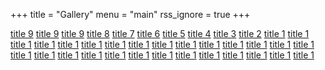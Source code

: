 +++
title = "Gallery"
menu = "main"
rss_ignore = true
+++

<head>
    <meta name="viewport" content="user-scalable=no, width=device-width, initial-scale=1, maximum-scale=1">
    <script type="text/javascript" src="https://cdn.jsdelivr.net/npm/jquery@3.3.1/dist/jquery.min.js"></script>
    <link href="https://cdn.jsdelivr.net/npm/nanogallery2@3/dist/css/nanogallery2.min.css" rel="stylesheet"
        type="text/css">
    <script type="text/javascript"
        src="https://cdn.jsdelivr.net/npm/nanogallery2@3/dist/jquery.nanogallery2.min.js"></script>
</head>

<div id="nanogallery2"
    data-nanogallery2 = '{ 
      "thumbnailWidth":   "auto",
  	  "thumbnailHeight":  400,
      "thumbnailLabel":     { "display": false },
     "galleryMosaic" :   [
          { "c": 1, "r": 1, "w": 2, "h": 2 },
          { "c": 3, "r": 1, "w": 1, "h": 1 },
          { "c": 3, "r": 2, "w": 1, "h": 1 },
          { "c": 1, "r": 3, "w": 1, "h": 1 },
          { "c": 3, "r": 3, "w": 2, "h": 1 }
      ],
      "thumbnailDisplayOutsideScreen": false,
      "thumbnailBorderHorizontal": 0,
      "thumbnailBorderVertical": 0,
      "slideshowDelay": 500,
      "imageTransition": "swipe2"
    }'
  >
      <a href="/images/gallery/2023/24.jpg.webp" data-ngthumb="/images/gallery/thumb/2023/24.jpg.webp">title 9</a>
      <a href="/images/gallery/2023/25.jpg.webp" data-ngthumb="/images/gallery/thumb/2023/25.jpg.webp">title 9</a>
      <a href="/images/gallery/2023/9.jpg.webp" data-ngthumb="/images/gallery/thumb/2023/9.jpg.webp">title 9</a>
      <a href="/images/gallery/2023/8.jpg.webp" data-ngthumb="/images/gallery/thumb/2023/8.jpg.webp">title 8</a>
      <a href="/images/gallery/2023/7.jpg.webp" data-ngthumb="/images/gallery/thumb/2023/7.jpg.webp">title 7</a>
      <a href="/images/gallery/2023/6.jpg.webp" data-ngthumb="/images/gallery/thumb/2023/6.jpg.webp">title 6</a>
      <a href="/images/gallery/2023/5.jpg.webp" data-ngthumb="/images/gallery/thumb/2023/5.jpg.webp">title 5</a>
      <a href="/images/gallery/2023/4.jpg.webp" data-ngthumb="/images/gallery/thumb/2023/4.jpg.webp">title 4</a>
      <a href="/images/gallery/2023/3.jpg.webp" data-ngthumb="/images/gallery/thumb/2023/3.jpg.webp">title 3</a>
      <a href="/images/gallery/2023/2.jpg.webp" data-ngthumb="/images/gallery/thumb/2023/2.jpg.webp">title 2</a>
      <a href="/images/gallery/2023/1.jpg.webp" data-ngthumb="/images/gallery/thumb/2023/1.jpg.webp">title 1</a>
      <a href="/images/gallery/2023/10.jpg.webp" data-ngthumb="/images/gallery/thumb/2023/10.jpg.webp">title 1</a>
      <a href="/images/gallery/2023/11.jpg.webp" data-ngthumb="/images/gallery/thumb/2023/11.jpg.webp">title 1</a>
      <a href="/images/gallery/2023/12.jpg.webp" data-ngthumb="/images/gallery/thumb/2023/12.jpg.webp">title 1</a>
      <a href="/images/gallery/2023/13.jpg.webp" data-ngthumb="/images/gallery/thumb/2023/13.jpg.webp">title 1</a>
      <a href="/images/gallery/2023/14.jpg.webp" data-ngthumb="/images/gallery/thumb/2023/14.jpg.webp">title 1</a>
      <a href="/images/gallery/2023/15.jpg.webp" data-ngthumb="/images/gallery/thumb/2023/15.jpg.webp">title 1</a>
      <a href="/images/gallery/2023/16.jpg.webp" data-ngthumb="/images/gallery/thumb/2023/16.jpg.webp">title 1</a>
      <a href="/images/gallery/2023/17.jpg.webp" data-ngthumb="/images/gallery/thumb/2023/17.jpg.webp">title 1</a>
      <a href="/images/gallery/2023/18.jpg.webp" data-ngthumb="/images/gallery/thumb/2023/18.jpg.webp">title 1</a>
      <a href="/images/gallery/2023/19.jpg.webp" data-ngthumb="/images/gallery/thumb/2023/19.jpg.webp">title 1</a>
      <a href="/images/gallery/2023/20.jpg.webp" data-ngthumb="/images/gallery/thumb/2023/20.jpg.webp">title 1</a>
      <a href="/images/gallery/2023/21.jpg.webp" data-ngthumb="/images/gallery/thumb/2023/21.jpg.webp">title 1</a>
      <a href="/images/gallery/2023/22.jpg.webp" data-ngthumb="/images/gallery/thumb/2023/22.jpg.webp">title 1</a>
      <a href="/images/gallery/2023/23.jpg.webp" data-ngthumb="/images/gallery/thumb/2023/23.jpg.webp">title 1</a>
      <a href="/images/gallery/2021/1.jpg.webp" data-ngthumb="/images/gallery/thumb/2021/1.jpg.webp">title 1</a>
      <a href="/images/gallery/2021/2.jpg.webp" data-ngthumb="/images/gallery/thumb/2021/2.jpg.webp">title 1</a>
      <a href="/images/gallery/2021/3.jpg.webp" data-ngthumb="/images/gallery/thumb/2021/3.jpg.webp">title 1</a>
      <a href="/images/gallery/2021/4.jpg.webp" data-ngthumb="/images/gallery/thumb/2021/4.jpg.webp">title 1</a>
      <a href="/images/gallery/2021/5.jpg.webp" data-ngthumb="/images/gallery/thumb/2021/5.jpg.webp">title 1</a>
      <a href="/images/gallery/2020/1.jpg.webp" data-ngthumb="/images/gallery/thumb/2020/1.jpg.webp">title 1</a>
      <a href="/images/gallery/2020/2.jpg.webp" data-ngthumb="/images/gallery/thumb/2020/2.jpg.webp">title 1</a>
      <a href="/images/gallery/2020/3.jpg.webp" data-ngthumb="/images/gallery/thumb/2020/3.jpg.webp">title 1</a>
      <a href="/images/gallery/2020/4.jpg.webp" data-ngthumb="/images/gallery/thumb/2020/4.jpg.webp">title 1</a>
      <a href="/images/gallery/2020/5.jpg.webp" data-ngthumb="/images/gallery/thumb/2020/5.jpg.webp">title 1</a>
      <a href="/images/gallery/2020/6.jpg.webp" data-ngthumb="/images/gallery/thumb/2020/6.jpg.webp">title 1</a>
      <a href="/images/gallery/2020/7.jpg.webp" data-ngthumb="/images/gallery/thumb/2020/7.jpg.webp">title 1</a>
      <a href="/images/gallery/2020/8.jpg.webp" data-ngthumb="/images/gallery/thumb/2020/8.jpg.webp">title 1</a>
</div>
